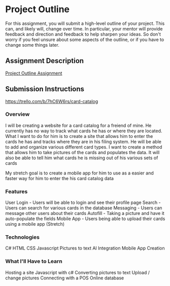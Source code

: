 # Project Outline
For this assignment, you will submit a high-level outline of your project. This can, and likely will, change over time. In particular, your mentor will provide feedback and direction and feedback to help sharpen your ideas. So don't worry if you feel unsure about some aspects of the outline, or if you have to change some things later.

## Assignment Description
[Project Outline Assignment](https://education.launchcode.org/liftoff/assignments/project-outline/)

## Submission Instructions
https://trello.com/b/7hC6W6rs/card-catalog
### Overview

I will be creating a website for a card catalog for a freiend of mine.  He currently has no way to track 
what cards he has or where they are located.  What I want to do for him is to create a site that allows him to enter the cards he has and 
tracks where they are in his filing system. He will be able to add and organize various different card types. I want to create a method that
allows him to take pictures of the cards and populates the data. It will also be able to tell him what cards he is missing out of his
various sets of cards

My stretch goal is to create a mobile app for him to use as a easier and faster way for him to enter the his card catalog data



### Features

User Login - Users will be able to login and see their profile page
Search - Users can search for various cards in the database
Messaging - Users can message other users about their cards
Autofill - Taking a picture and have it auto-populate the fields
Mobile App - Users being able to upload their cards using a mobile app (Stretch)


### Technologies

C#
HTML
CSS
Javascript
Pictures to text
AI Integration
Mobile App Creation


### What I'll Have to Learn
Hosting a site
Javascript with c#
Converting pictures to text
Upload / change pictures
Connecting with a POS
Online database
